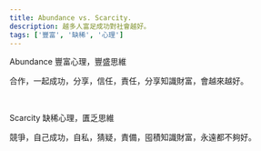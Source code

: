 ```yaml
---
title: Abundance vs. Scarcity.
description: 越多人富足成功對社會越好。
tags: ['豐富', '缺稀', '心理']
---
```

Abundance 豐富心理，豐盛思維

合作，一起成功，分享，信任，責任，分享知識財富，會越來越好。

<br>

Scarcity 缺稀心理，匱乏思維

競爭，自己成功，自私，猜疑，責備，囤積知識財富，永遠都不夠好。
